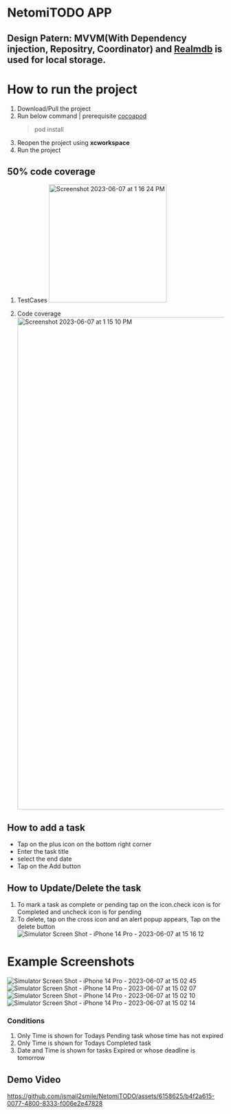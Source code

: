 # NetomiTODO APP 
## Design Patern: MVVM(With Dependency injection, Repositry, Coordinator) and [Realmdb](https://realm.io/) is used for local storage.

# How to run the project
1. Download/Pull the project
2. Run below command | prerequisite [cocoapod](https://cocoapods.org/)
    > pod install
3. Reopen the project using **xcworkspace**
4. Run the project


## 50% code coverage 
  1. TestCases  <img width="274" alt="Screenshot 2023-06-07 at 1 16 24 PM" src="https://github.com/ismail2smile/NetomiTODO/assets/6158625/e693f169-a16b-4c5a-be72-2a160bc06af2">

  2. Code coverage <img width="1141" alt="Screenshot 2023-06-07 at 1 15 10 PM" src="https://github.com/ismail2smile/NetomiTODO/assets/6158625/433124c7-c4a6-405d-8e9c-d82b1c3144e5">

## How to add a task
- Tap on the plus icon on the bottom right corner
- Enter the task title 
- select the end date
- Tap on the Add button

## How to Update/Delete the task
1. To mark a task as complete or pending tap on the icon.check icon is for Completed and uncheck icon is for pending
2. To delete, tap on the cross icon  and an alert popup appears, Tap on the delete button
![Simulator Screen Shot - iPhone 14 Pro - 2023-06-07 at 15 16 12](https://github.com/ismail2smile/NetomiTODO/assets/6158625/bdf279d1-4340-4cef-9de0-b9672237015c)


# Example Screenshots 
![Simulator Screen Shot - iPhone 14 Pro - 2023-06-07 at 15 02 45](https://github.com/ismail2smile/NetomiTODO/assets/6158625/ed64464e-660f-4967-a4b8-69d88e9e659e)
![Simulator Screen Shot - iPhone 14 Pro - 2023-06-07 at 15 02 07](https://github.com/ismail2smile/NetomiTODO/assets/6158625/fc9393e4-0288-4cd9-a8d8-567b08a038a3)
![Simulator Screen Shot - iPhone 14 Pro - 2023-06-07 at 15 02 10](https://github.com/ismail2smile/NetomiTODO/assets/6158625/862066e3-475c-424c-8998-24bcdf201224)
![Simulator Screen Shot - iPhone 14 Pro - 2023-06-07 at 15 02 14](https://github.com/ismail2smile/NetomiTODO/assets/6158625/ea39094d-2ecc-417b-8e06-3c74aa064aa2)

### Conditions 
1. Only Time is shown for Todays Pending task whose time has not expired
2. Only Time is shown for Todays Completed task
3. Date and Time is shown for tasks Expired or whose deadline is tomorrow


## Demo Video

https://github.com/ismail2smile/NetomiTODO/assets/6158625/b4f2a615-0077-4800-8333-f006e2e47828






